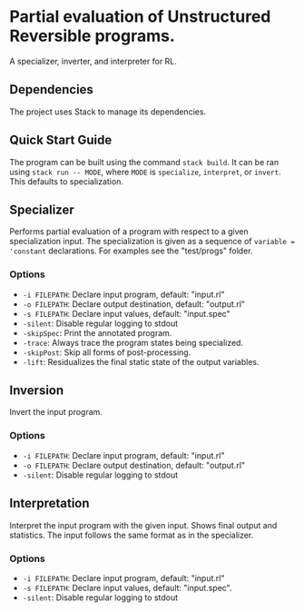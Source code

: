 # Partial evaluation of Unstructured Reversible programs.
A specializer, inverter, and interpreter for RL.

## Dependencies
The project uses Stack to manage its dependencies.

## Quick Start Guide
The program can be built using the command `stack build`.
It can be ran using `stack run -- MODE`, where `MODE` is `specialize`, `interpret`, or `invert`. This defaults to specialization.

## Specializer
Performs partial evaluation of a program with respect to a given specialization input.
The specialization is given as a sequence of `variable = 'constant` declarations.
For examples see the "test/progs" folder.

### Options
 - `-i FILEPATH`: Declare input program, default: "input.rl"
 - `-o FILEPATH`: Declare output destination, default: "output.rl"
 - `-s FILEPATH`: Declare input values, default: "input.spec"
 - `-silent`: Disable regular logging to stdout
 - `-skipSpec`: Print the annotated program.
 - `-trace`: Always trace the program states being specialized. 
 - `-skipPost`: Skip all forms of post-processing.
 - `-lift`: Residualizes the final static state of the output variables.

## Inversion
Invert the input program.

### Options
 - `-i FILEPATH`: Declare input program, default: "input.rl"
 - `-o FILEPATH`: Declare output destination, default: "output.rl"
 - `-silent`: Disable regular logging to stdout

## Interpretation
Interpret the input program with the given input.
Shows final output and statistics. 
The input follows the same format as in the specializer.

### Options
 - `-i FILEPATH`: Declare input program, default: "input.rl"
 - `-s FILEPATH`: Declare input values, default: "input.spec".
 - `-silent`: Disable regular logging to stdout
